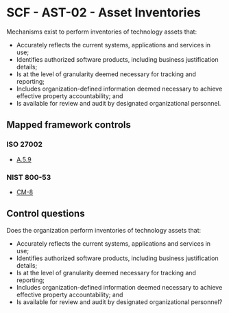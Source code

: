 # SCF - AST-02 - Asset Inventories
Mechanisms exist to perform inventories of technology assets that:
 - Accurately reflects the current systems, applications and services in use; 
 - Identifies authorized software products, including business justification details;
 - Is at the level of granularity deemed necessary for tracking and reporting;
 - Includes organization-defined information deemed necessary to achieve effective property accountability; and
 - Is available for review and audit by designated organizational personnel.
## Mapped framework controls
### ISO 27002
- [A.5.9](../iso27002/a-5.md#a59)
  
### NIST 800-53
- [CM-8](../nist80053/cm-8.md)
  
## Control questions
Does the organization perform inventories of technology assets that:
 - Accurately reflects the current systems, applications and services in use; 
 - Identifies authorized software products, including business justification details;
 - Is at the level of granularity deemed necessary for tracking and reporting;
 - Includes organization-defined information deemed necessary to achieve effective property accountability; and
 - Is available for review and audit by designated organizational personnel?
  